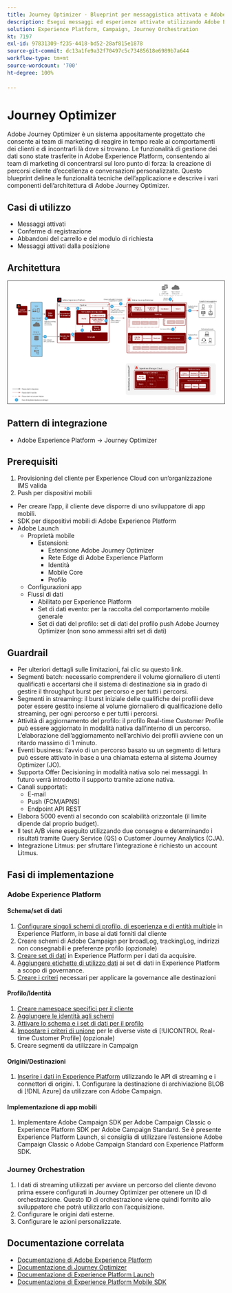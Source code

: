 ```yaml
---
title: Journey Optimizer - Blueprint per messaggistica attivata e Adobe Experience Platform
description: Esegui messaggi ed esperienze attivate utilizzando Adobe Experience Platform come hub centrale per lo streaming di dati, profili dei clienti e segmentazione.
solution: Experience Platform, Campaign, Journey Orchestration
kt: 7197
exl-id: 97831309-f235-4418-bd52-28af815e1878
source-git-commit: dc13a1fe9a32f70497c5c73485618e6989b7a644
workflow-type: tm+mt
source-wordcount: '700'
ht-degree: 100%

---
```


# Journey Optimizer

Adobe Journey Optimizer è un sistema appositamente progettato che consente ai team di marketing di reagire in tempo reale ai comportamenti dei clienti e di incontrarli là dove si trovano. Le funzionalità di gestione dei dati sono state trasferite in Adobe Experience Platform, consentendo ai team di marketing di concentrarsi sul loro punto di forza: la creazione di percorsi cliente d’eccellenza e conversazioni personalizzate.  Questo blueprint delinea le funzionalità tecniche dell’applicazione e descrive i vari componenti dell’architettura di Adobe Journey Optimizer.

## Casi di utilizzo

* Messaggi attivati
* Conferme di registrazione
* Abbandoni del carrello e del modulo di richiesta
* Messaggi attivati dalla posizione

## Architettura

<img src="assets/journey-optimizer.png" alt="Architettura di riferimento per il blueprint per messaggistica attivata e Adobe Experience Platform" style="border:1px solid #4a4a4a" />

## Pattern di integrazione

* Adobe Experience Platform -> Journey Optimizer

## Prerequisiti

1. Provisioning del cliente per Experience Cloud con un’organizzazione IMS valida
1. Push per dispositivi mobili

* Per creare l’app, il cliente deve disporre di uno sviluppatore di app mobili.
* SDK per dispositivi mobili di Adobe Experience Platform
* Adobe Launch
   * Proprietà mobile
      * Estensioni:
         * Estensione Adobe Journey Optimizer
         * Rete Edge di Adobe Experience Platform
         * Identità
         * Mobile Core
         * Profilo
   * Configurazioni app
   * Flussi di dati
      * Abilitato per Experience Platform
      * Set di dati evento: per la raccolta del comportamento mobile generale
      * Set di dati del profilo: set di dati del profilo push Adobe Journey Optimizer (non sono ammessi altri set di dati)

## Guardrail

* Per ulteriori dettagli sulle limitazioni, fai clic su questo link.
* Segmenti batch: necessario comprendere il volume giornaliero di utenti qualificati e accertarsi che il sistema di destinazione sia in grado di gestire il throughput burst per percorso e per tutti i percorsi.
* Segmenti in streaming: il burst iniziale delle qualifiche dei profili deve poter essere gestito insieme al volume giornaliero di qualificazione dello streaming, per ogni percorso e per tutti i percorsi.
* Attività di aggiornamento del profilo: il profilo Real-time Customer Profile può essere aggiornato in modalità nativa dall’interno di un percorso.  L’elaborazione dell’aggiornamento nell’archivio dei profili avviene con un ritardo massimo di 1 minuto.
* Eventi business: l’avvio di un percorso basato su un segmento di lettura può essere attivato in base a una chiamata esterna al sistema Journey Optimizer (JO).
* Supporta Offer Decisioning in modalità nativa solo nei messaggi. In futuro verrà introdotto il supporto tramite azione nativa.
* Canali supportati:
   * E-mail
   * Push (FCM/APNS)
   * Endpoint API REST
* Elabora 5000 eventi al secondo con scalabilità orizzontale (il limite dipende dal proprio budget).
* Il test A/B viene eseguito utilizzando due consegne e determinando i risultati tramite Query Service (QS) o Customer Journey Analytics (CJA).
* Integrazione Litmus: per sfruttare l’integrazione è richiesto un account Litmus.

## Fasi di implementazione

### Adobe Experience Platform

#### Schema/set di dati

1. [Configurare singoli schemi di profilo, di esperienza e di entità multiple](https://experienceleague.adobe.com/docs/platform-learn/tutorials/schemas/create-a-schema.html?lang=it) in Experience Platform, in base ai dati forniti dal cliente
1. Creare schemi di Adobe Campaign per broadLog, trackingLog, indirizzi non consegnabili e preferenze profilo (opzionale)
1. [Creare set di dati](https://experienceleague.adobe.com/docs/platform-learn/tutorials/data-ingestion/create-datasets-and-ingest-data.html?lang=it) in Experience Platform per i dati da acquisire.
1. [Aggiungere etichette di utilizzo dati](https://experienceleague.adobe.com/docs/platform-learn/tutorials/data-governance/classify-data-using-governance-labels.html?lang=it) ai set di dati in Experience Platform a scopo di governance.
1. [Creare i criteri](https://experienceleague.adobe.com/docs/platform-learn/tutorials/data-governance/create-data-usage-policies.html?lang=it) necessari per applicare la governance alle destinazioni

#### Profilo/Identità

1. [Creare namespace specifici per il cliente](https://experienceleague.adobe.com/docs/platform-learn/tutorials/identities/label-ingest-and-verify-identity-data.html?lang=it)
1. [Aggiungere le identità agli schemi](https://experienceleague.adobe.com/docs/platform-learn/tutorials/identities/label-ingest-and-verify-identity-data.html)
1. [Attivare lo schema e i set di dati per il profilo](https://experienceleague.adobe.com/docs/platform-learn/tutorials/profiles/bring-data-into-the-real-time-customer-profile.html?lang=it)
1. [Impostare i criteri di unione](https://experienceleague.adobe.com/docs/platform-learn/tutorials/profiles/create-merge-policies.html?lang=it) per le diverse viste di [!UICONTROL Real-time Customer Profile] (opzionale)
1. Creare segmenti da utilizzare in Campaign

#### Origini/Destinazioni

1. [Inserire i dati in Experience Platform](https://experienceleague.adobe.com/?recommended=ExperiencePlatform-D-1-2020.1.dataingestion&amp;lang=it) utilizzando le API di streaming e i connettori di origini. 1. Configurare la destinazione di archiviazione BLOB di [!DNL Azure] da utilizzare con Adobe Campaign.

#### Implementazione di app mobili

1. Implementare Adobe Campaign SDK per Adobe Campaign Classic o Experience Platform SDK per Adobe Campaign Standard. Se è presente Experience Platform Launch, si consiglia di utilizzare l’estensione Adobe Campaign Classic o Adobe Campaign Standard con Experience Platform SDK.


### Journey Orchestration

1. I dati di streaming utilizzati per avviare un percorso del cliente devono prima essere configurati in Journey Optimizer per ottenere un ID di orchestrazione. Questo ID di orchestrazione viene quindi fornito allo sviluppatore che potrà utilizzarlo con l’acquisizione.
1. Configurare le origini dati esterne.
1. Configurare le azioni personalizzate.

## Documentazione correlata

* [Documentazione di Adobe Experience Platform](https://experienceleague.adobe.com/docs/experience-platform.html?lang=it)
* [Documentazione di Journey Optimizer](https://experienceleague.adobe.com/docs/journey-orchestration.html?lang=it)
* [Documentazione di Experience Platform Launch](https://experienceleague.adobe.com/docs/launch.html?lang=it)
* [Documentazione di Experience Platform Mobile SDK](https://experienceleague.adobe.com/docs/mobile.html?lang=it)
